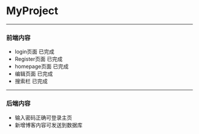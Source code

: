 # MyProject
************************
### 前端内容

* login页面 已完成  
* Register页面 已完成  
* homepage页面 已完成  
* 编辑页面 已完成  
* 搜索栏 已完成
************************

### 后端内容  

* 输入密码正确可登录主页  
* 新增博客内容可发送到数据库

